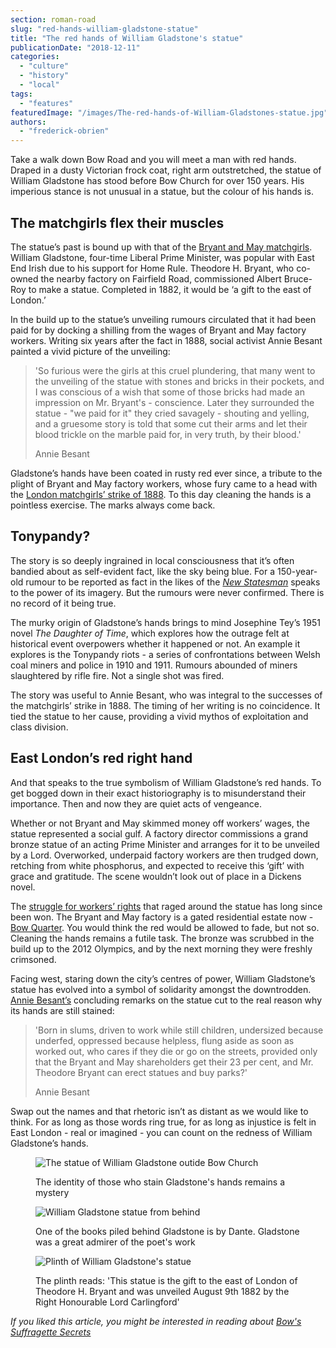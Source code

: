 ```yaml
---
section: roman-road
slug: "red-hands-william-gladstone-statue"
title: "The red hands of William Gladstone's statue"
publicationDate: "2018-12-11"
categories: 
  - "culture"
  - "history"
  - "local"
tags: 
  - "features"
featuredImage: "/images/The-red-hands-of-William-Gladstones-statue.jpg"
authors: 
  - "frederick-obrien"
---
```


Take a walk down Bow Road and you will meet a man with red hands. Draped in a dusty Victorian frock coat, right arm outstretched, the statue of William Gladstone has stood before Bow Church for over 150 years. His imperious stance is not unusual in a statue, but the colour of his hands is.

## The matchgirls flex their muscles

The statue’s past is bound up with that of the [Bryant and May matchgirls](https://romanroadlondon.com/events/striking-sparks-the-story-of-the-matchgirls/). William Gladstone, four-time Liberal Prime Minister, was popular with East End Irish due to his support for Home Rule. Theodore H. Bryant, who co-owned the nearby factory on Fairfield Road, commissioned Albert Bruce-Roy to make a statue. Completed in 1882, it would be ‘a gift to the east of London.’

In the build up to the statue’s unveiling rumours circulated that it had been paid for by docking a shilling from the wages of Bryant and May factory workers. Writing six years after the fact in 1888, social activist Annie Besant painted a vivid picture of the unveiling:

> 'So furious were the girls at this cruel plundering, that many went to the unveiling of the statue with stones and bricks in their pockets, and I was conscious of a wish that some of those bricks had made an impression on Mr. Bryant's - conscience. Later they surrounded the statue - "we paid for it" they cried savagely - shouting and yelling, and a gruesome story is told that some cut their arms and let their blood trickle on the marble paid for, in very truth, by their blood.'
> 
> Annie Besant

Gladstone’s hands have been coated in rusty red ever since, a tribute to the plight of Bryant and May factory workers, whose fury came to a head with the [London matchgirls’ strike of 1888](https://romanroadlondon.com/annie-besant-match-girl-riots-bow/). To this day cleaning the hands is a pointless exercise. The marks always come back.

## Tonypandy?

The story is so deeply ingrained in local consciousness that it’s often bandied about as self-evident fact, like the sky being blue. For a 150-year-old rumour to be reported as fact in the likes of the [_New Statesman_](https://www.newstatesman.com/politics/staggers/2017/08/if-you-want-get-rid-british-statue-start-william-gladstone) speaks to the power of its imagery. But the rumours were never confirmed. There is no record of it being true.

The murky origin of Gladstone’s hands brings to mind Josephine Tey’s 1951 novel _The Daughter of Time_, which explores how the outrage felt at historical event overpowers whether it happened or not. An example it explores is the Tonypandy riots - a series of confrontations between Welsh coal miners and police in 1910 and 1911. Rumours abounded of miners slaughtered by rifle fire. Not a single shot was fired.

The story was useful to Annie Besant, who was integral to the successes of the matchgirls’ strike in 1888. The timing of her writing is no coincidence. It tied the statue to her cause, providing a vivid mythos of exploitation and class division.

## East London’s red right hand

And that speaks to the true symbolism of William Gladstone’s red hands. To get bogged down in their exact historiography is to misunderstand their importance. Then and now they are quiet acts of vengeance.

Whether or not Bryant and May skimmed money off workers’ wages, the statue represented a social gulf. A factory director commissions a grand bronze statue of an acting Prime Minister and arranges for it to be unveiled by a Lord. Overworked, underpaid factory workers are then trudged down, retching from white phosphorus, and expected to receive this ‘gift’ with grace and gratitude. The scene wouldn’t look out of place in a Dickens novel.

The [struggle for workers’ rights](https://romanroadlondon.com/history-strikes-east-end/) that raged around the statue has long since been won. The Bryant and May factory is a gated residential estate now - [Bow Quarter](https://romanroadlondon.com/bow-quarter-interiors-anton-rodriguez/). You would think the red would be allowed to fade, but not so. Cleaning the hands remains a futile task. The bronze was scrubbed in the build up to the 2012 Olympics, and by the next morning they were freshly crimsoned.

Facing west, staring down the city’s centres of power, William Gladstone’s statue has evolved into a symbol of solidarity amongst the downtrodden. [Annie Besant’s](https://romanroadlondon.com/annie-besant-match-girl-riots-bow/) concluding remarks on the statue cut to the real reason why its hands are still stained:

> 'Born in slums, driven to work while still children, undersized because underfed, oppressed because helpless, flung aside as soon as worked out, who cares if they die or go on the streets, provided only that the Bryant and May shareholders get their 23 per cent, and Mr. Theodore Bryant can erect statues and buy parks?'
> 
> Annie Besant

Swap out the names and that rhetoric isn’t as distant as we would like to think. For as long as those words ring true, for as long as injustice is felt in East London - real or imagined - you can count on the redness of William Gladstone’s hands.

<figure>

![The statue of William Gladstone outide Bow Church](/images/The-red-hands-of-William-Gladstones-statue.jpg)

<figcaption>

The identity of those who stain Gladstone's hands remains a mystery

</figcaption>

</figure>

<figure>

![William Gladstone statue from behind](/images/William-Gladstone-statue-from-behind.jpg)

<figcaption>

One of the books piled behind Gladstone is by Dante. Gladstone was a great admirer of the poet's work

</figcaption>

</figure>

<figure>

![Plinth of William Gladstone's statue](/images/Plinth-of-William-Gladstones-statue.jpg)

<figcaption>

The plinth reads: 'This statue is the gift to the east of London of Theodore H. Bryant and was unveiled August 9th 1882 by the Right Honourable Lord Carlingford'

</figcaption>

</figure>

_If you liked this article, you might be interested in reading about [Bow's Suffragette Secrets](https://romanroadlondon.com/bows-suffragette-secrets-sylvia-pankhurst-east-end-suffrage/)_
